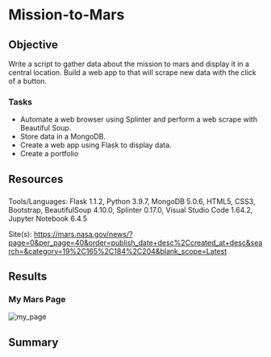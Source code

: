# Mission-to-Mars

## Objective
Write a script to gather data about the mission to mars and display it in a central location.  Build a web app to that will scrape new data with the click of a button.

### Tasks
- Automate a web browser using Splinter and perform a web scrape with Beautiful Soup.
- Store data in a MongoDB.
- Create a web app using Flask to display data.
- Create a portfolio

## Resources
### 
Tools/Languages: Flask 1.1.2, Python 3.9.7, MongoDB 5.0.6, HTML5, CSS3, Bootstrap, BeautifulSoup 4.10.0, Splinter 0.17.0, Visual Studio Code 1.64.2, Jupyter Notebook 6.4.5

Site(s): https://mars.nasa.gov/news/?page=0&per_page=40&order=publish_date+desc%2Ccreated_at+desc&search=&category=19%2C165%2C184%2C204&blank_scope=Latest

## Results

### My Mars Page
![my_page](https://user-images.githubusercontent.com/33010018/155830169-78a28b8f-a82c-4965-b30a-e18477a2cb78.png)


## Summary
